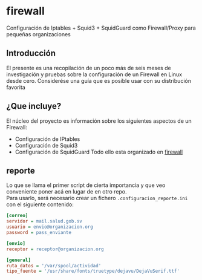 # firewall

Configuración de Iptables + Squid3 + SquidGuard como Firewall/Proxy para pequeñas organizaciones

## Introducción
El presente es una recopilación de un poco más de seis meses de investigación y pruebas sobre la configuración de un Firewall en Linux desde cero.
Considerése una guía que es posible usar con su distribución favorita

## ¿Que incluye?
El núcleo del proyecto es información sobre los siguientes aspectos de un Firewall:
* Configuración de IPtables
* Configuración de Squid3
* Configuración de SquidGuard
Todo ello esta organizado en [firewall](http://vtacius.github.io/firewall/)

## reporte
Lo que se llama el primer script de cierta importancia y que veo conveniente poner acá en lugar de en otro repo.  
Para usarlo, será necesario crear un fichero `.configuracion_reporte.ini` con el siguiente contenido:

```ini
[correo]
servidor = mail.salud.gob.sv
usuario = envio@organizacion.org
password = pass_enviante

[envio]
receptor = receptor@organizacion.org

[general]
ruta_datos = '/var/spool/actividad'
tipo_fuente = '/usr/share/fonts/truetype/dejavu/DejaVuSerif.ttf'

```
